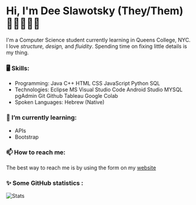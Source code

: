 # Hi, I'm Dee Slawotsky (They/Them) 👋🏻👨🏻‍💻

I'm a Computer Science student currently learning in Queens College, NYC.  <br />
I love _structure, design,_ and _fluidity_. Spending time on fixing little details is my thing.

### 🖥 Skills:
- Programming: Java C++ HTML CSS JavaScript Python SQL
- Technologies: Eclipse MS Visual Studio Code Android Studio MYSQL pgAdmin Git Github Tableau Google Colab
- Spoken Languages: Hebrew (Native)

### 🌱 I’m currently learning:
- APIs
- Bootstrap

### 📫 How to reach me:
The best way to reach me is by using the form on my [website](https://deedev.dev)

### ✨ Some GitHub statistics :
![Stats](https://github-readme-stats.vercel.app/api?username=davlsb&show_icons=true&theme=buefy)

<!--
**davlsb/davlsb** is a ✨ _special_ ✨ repository because its `README.md` (this file) appears on your GitHub profile.

Here are some ideas to get you started:

- 🔭 I’m currently working on ...
- 🌱 I’m currently learning ...
- 👯 I’m looking to collaborate on ...
- 🤔 I’m looking for help with ...
- 💬 Ask me about ...
- 📫 How to reach me: ...
- 😄 Pronouns: ...
- ⚡ Fun fact: ...

-->



